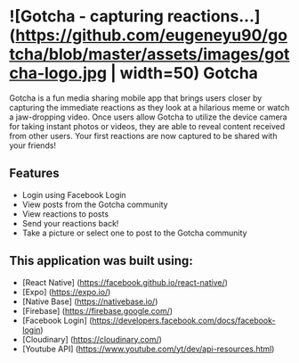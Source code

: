 # ![Gotcha - capturing reactions...](https://github.com/eugeneyu90/gotcha/blob/master/assets/images/gotcha-logo.jpg | width=50) Gotcha 

Gotcha is a fun media sharing mobile app that brings users closer by capturing the immediate reactions as they look at a hilarious meme or watch a jaw-dropping video. Once users allow Gotcha to utilize the device camera for taking instant photos or videos, they are able to reveal content received from other users. Your first reactions are now captured to be shared with your friends!

## Features
+ Login using Facebook Login
+ View posts from the Gotcha community
+ View reactions to posts
+ Send your reactions back!
+ Take a picture or select one to post to the Gotcha community


## This application was built using:
* [React Native] (https://facebook.github.io/react-native/)
* [Expo] (https://expo.io/)
* [Native Base] (https://nativebase.io/)
* [Firebase] (https://firebase.google.com/)
* [Facebook Login] (https://developers.facebook.com/docs/facebook-login)
* [Cloudinary] (https://cloudinary.com/)
* [Youtube API] (https://www.youtube.com/yt/dev/api-resources.html)
